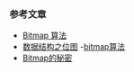 ###

### 参考文章
- [Bitmap 算法](http://www.cnblogs.com/wade-luffy/p/7718579.html)
- [数据结构之位图](http://dongxicheng.org/structure/bitmap/)
-[bitmap算法](http://www.cnblogs.com/dyllove98/archive/2013/07/26/3217741.html)
- [Bitmap的秘密](http://www.infoq.com/cn/articles/the-secret-of-bitmap)

